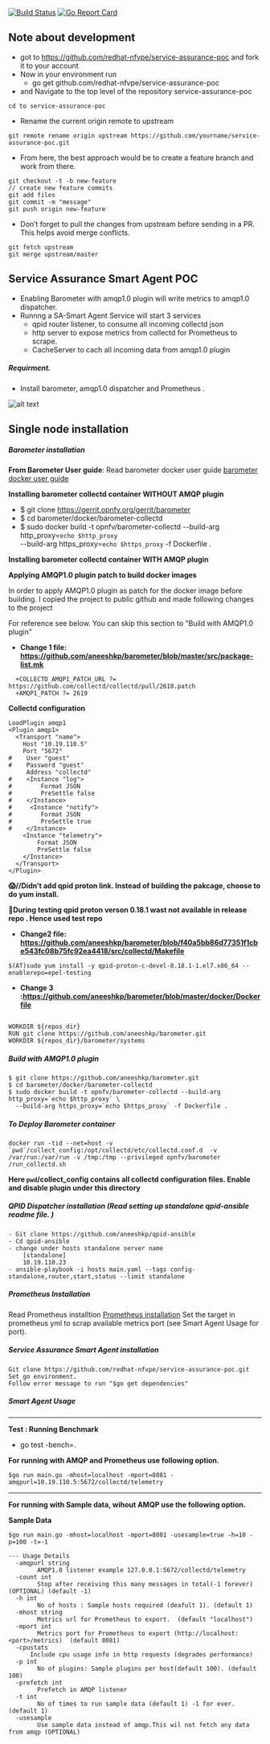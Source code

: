 [![Build Status](https://travis-ci.org/redhat-nfvpe/service-assurance-poc.svg?branch=master)](https://travis-ci.org/redhat-nfvpe/service-assurance-poc) [![Go Report Card](https://goreportcard.com/badge/github.com/redhat-nfvpe/service-assurance-poc)](https://goreportcard.com/report/github.com/redhat-nfvpe/service-assurance-poc)
## Note about development
- got to https://github.com/redhat-nfvpe/service-assurance-poc and fork it to your account
- Now in your environment run
  - go get github.com/redhat-nfvpe/service-assurance-poc
-  and Navigate to the top level of the repository  service-assurance-poc
 ```
 cd to service-assurance-poc
 ```

- Rename the current origin remote to upstream
```
git remote rename origin upstream https://github.com/yourname/service-assurance-poc.git

```
- From here, the best approach would be to create a feature branch and work from there.
```
git checkout -t -b new-feature
// create new feature commits
git add files
git commit -m "message"
git push origin new-feature
```
- Don’t forget to pull the changes from upstream before sending in a PR. This helps avoid merge conflicts.
```
git fetch upstream
git merge upstream/master
```


## Service Assurance Smart Agent POC
- Enabling Barometer with amqp1.0 plugin will write metrics to amqp1.0 dispatcher.
- Runnng a SA-Smart Agent Service will start 3 services
	- qpid router listener, to consume all incoming collectd json
	- http server to expose metrics from collectd for Prometheus to scrape.
	- CacheServer to cach all incoming data from amqp1.0 plugin
##### Requirment.

- Install barometer,  amqp1.0 dispatcher and Prometheus .

![alt text](docs/sa_smart_agent.png)

## Single node installation

##### Barometer installation

**From Barometer User guide**:
Read barometer docker user guide [barometer docker user guide](http://docs.opnfv.org/en/latest/submodules/barometer/docs/release/userguide/docker.userguide.html)

**Installing barometer collectd container WITHOUT AMQP plugin**
- $ git clone https://gerrit.opnfv.org/gerrit/barometer
- $ cd barometer/docker/barometer-collectd
- $ sudo docker build -t opnfv/barometer-collectd --build-arg http_proxy=`echo $http_proxy` \
  --build-arg https_proxy=`echo $https_proxy` -f Dockerfile .

**Installing barometer collectd container WITH AMQP plugin**

**Applying AMQP1.0 plugin patch to build docker images**

In order to apply AMQP1.0 plugin as patch for the docker image before building. I copied the project to public github and made following changes to the project

For reference see below. You can skip this section to "Build with AMQP1.0 plugin"
- **Change 1 file: https://github.com/aneeshkp/barometer/blob/master/src/package-list.mk**
```
  +COLLECTD_AMQP1_PATCH_URL ?= https://github.com/collectd/collectd/pull/2618.patch
  +AMQP1_PATCH ?= 2619
```
**Collectd configuration**

```
LoadPlugin amqp1
<Plugin amqp1>
  <Transport "name">
    Host "10.19.110.5"
    Port "5672"
#    User "guest"
#    Password "guest"
     Address "collectd"
#    <Instance "log">
#        Format JSON
#        PreSettle false
#    </Instance>
#     <Instance "notify">
#        Format JSON
#        PreSettle true
#    </Instance>
    <Instance "telemetry">
        Format JSON
        PreSettle false
    </Instance>
  </Transport>
</Plugin>
```
**:scream://Didn’t add qpid proton link. Instead of building the pakcage, choose to do yum install.**

**:thought_balloon:During testing qpid proton verson 0.18.1 wast not available in release repo . Hence used test repo**

- **Change2 file: https://github.com/aneeshkp/barometer/blob/f40a5bb86d77351f1cbe543fc08b75fc92ea4418/src/collectd/Makefile**
```
$(AT)sudo yum install -y qpid-proton-c-devel-0.18.1-1.el7.x86_64 --enablerepo=epel-testing
```

- **Change 3 :https://github.com/aneeshkp/barometer/blob/master/docker/Dockerfile**
```

WORKDIR ${repos_dir}
RUN git clone https://github.com/aneeshkp/barometer.git
WORKDIR ${repos_dir}/barometer/systems
```
##### Build with AMQP1.0 plugin
```
$ git clone https://github.com/aneeshkp/barometer.git
$ cd barometer/docker/barometer-collectd
$ sudo docker build -t opnfv/barometer-collectd --build-arg http_proxy=`echo $http_proxy` \
  --build-arg https_proxy=`echo $https_proxy` -f Dockerfile .
```

##### To Deploy Barometer container
```
docker run -tid --net=host -v `pwd`/collect_config:/opt/collectd/etc/collectd.conf.d  -v /var/run:/var/run -v /tmp:/tmp --privileged opnfv/barometer /run_collectd.sh
```
**Here `pwd`/collect_config contains all collectd configuration files. Enable and disable plugin under this directory**

##### QPID Dispatcher installation (Read setting up standalone qpid-ansible readme file. )
```
- Git clone https://github.com/aneeshkp/qpid-ansible
- Cd qpid-ansible
- change under hosts standalone server name
	[standalone]
	10.19.110.23
- ansible-playbook -i hosts main.yaml --tags config-standalone,router,start,status --limit standalone
```
##### Prometheus Installation
Read Prometheus installtion [Prometheus installation](https://prometheus.io/docs/prometheus/latest/installation/)
Set the target in prometheus yml to scrap available metrics port (see Smart Agent Usage for port).
##### Service Assurance Smart Agent installation
```
Git clone https://github.com/redhat-nfvpe/service-assurance-poc.git
Set go environment.
Follow error message to run "$go get dependencies"
```
##### Smart Agent Usage
---
**Test : Running Benchmark**
- go test -bench=.

**For running with AMQP and Prometheus use following option.**
```
$go run main.go -mhost=localhost -mport=8081 -amqpurl=10.19.110.5:5672/collectd/telemetry
```

---
**For running with Sample data,  wihout AMQP use the following option.**

**Sample Data**

```
$go run main.go -mhost=localhost -mport=8081 -usesample=true -h=10 -p=100 -t=-1
```

```
--- Usage Details
  -amqpurl string
    	AMQP1.0 listener example 127.0.0.1:5672/collectd/telemetry
  -count int
    	Stop after receiving this many messages in total(-1 forever) (OPTIONAL) (default -1)
  -h int
    	No of hosts : Sample hosts required (deafult 1). (default 1)
  -mhost string
    	Metrics url for Prometheus to export.  (default "localhost")
  -mport int
    	Metrics port for Prometheus to export (http://localhost:<port>/metrics)  (default 8081)
  -cpustats
      Include cpu usage info in http requests (degrades performance)
  -p int
    	No of plugins: Sample plugins per host(default 100). (default 100)
  -prefetch int
    	Prefetch in AMQP listener
  -t int
    	No of times to run sample data (default 1) -1 for ever. (default 1)
  -usesample
    	Use sample data instead of amqp.This wil not fetch any data from amqp (OPTIONAL)
